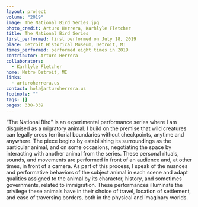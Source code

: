 ```yaml
---
layout: project
volume: "2019"
image: The_National_Bird_Series.jpg
photo_credit: Arturo Herrera, Karhlyle Fletcher
title: The National Bird Series
first_performed: first performed on July 18, 2019
place: Detroit Historical Museum, Detroit, MI
times_performed: performed eight times in 2019
contributor: Arturo Herrera
collaborators:
  - Karhlyle Fletcher
home: Metro Detroit, MI
links:
  - arturoherrera.us
contact: hola@arturoherrera.us
footnote: ""
tags: []
pages: 338-339
---
```


“The National Bird” is an experimental performance series where I am disguised as a migratory animal. I build on the premise that wild creatures can legally cross territorial boundaries without checkpoints, anytime and anywhere. The piece begins by establishing its surroundings as the particular animal, and on some occasions, negotiating the space by interacting with another animal from the series. These personal rituals, sounds, and movements are performed in front of an audience and, at other times, in front of a camera. As part of this process, I speak of the nuances and performative behaviors of the subject animal in each scene and adapt qualities assigned to the animal by its character, history, and sometimes governments, related to immigration. These performances illuminate the privilege these animals have in their choice of travel, location of settlement, and ease of traversing borders, both in the physical and imaginary worlds.
